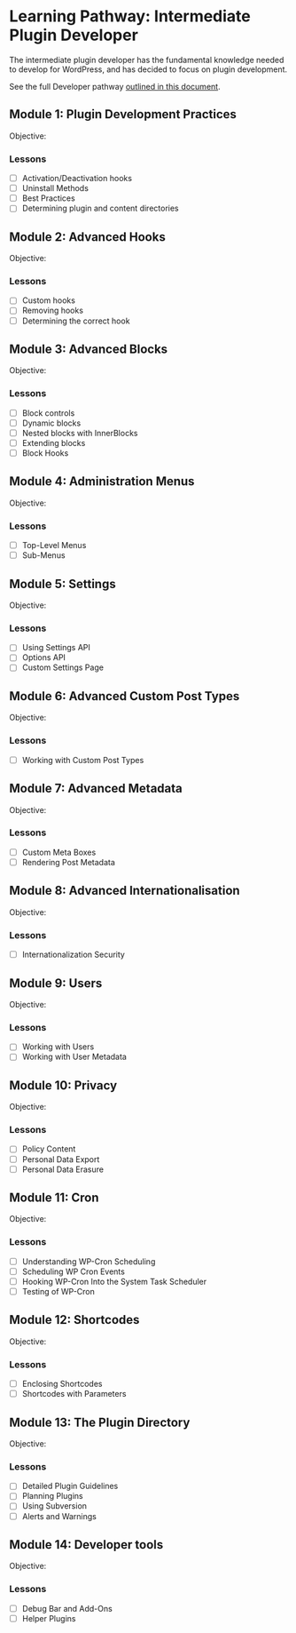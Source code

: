 # Learning Pathway: Intermediate Plugin Developer

The intermediate plugin developer has the fundamental knowledge needed to develop for WordPress, and has decided to focus on plugin development.

See the full Developer pathway [outlined in this document](https://docs.google.com/spreadsheets/d/1uOm1I62zZLoZGm1rMI2_Ihvul_Z8hwbCExFirr_zhjI/edit#gid=227009618).

## Module 1: Plugin Development Practices

Objective: 

### Lessons

- [ ] Activation/Deactivation hooks
- [ ] Uninstall Methods
- [ ] Best Practices
- [ ] Determining plugin and content directories

## Module 2: Advanced Hooks

Objective:

### Lessons

- [ ] Custom hooks
- [ ] Removing hooks
- [ ] Determining the correct hook

## Module 3: Advanced Blocks

Objective:

### Lessons

- [ ] Block controls
- [ ] Dynamic blocks
- [ ] Nested blocks with InnerBlocks
- [ ] Extending blocks
- [ ] Block Hooks

## Module 4: Administration Menus

Objective:

### Lessons

- [ ] Top-Level Menus
- [ ] Sub-Menus

## Module 5: Settings

Objective:

### Lessons

- [ ] Using Settings API
- [ ] Options API
- [ ] Custom Settings Page

## Module 6: Advanced Custom Post Types

Objective:

### Lessons

- [ ] Working with Custom Post Types

## Module 7: Advanced Metadata

Objective:

### Lessons

- [ ] Custom Meta Boxes
- [ ] Rendering Post Metadata

## Module 8: Advanced Internationalisation

Objective:

### Lessons

- [ ] Internationalization Security

## Module 9: Users

Objective:

### Lessons

- [ ] Working with Users
- [ ] Working with User Metadata

## Module 10: Privacy

Objective:

### Lessons

- [ ] Policy Content
- [ ] Personal Data Export
- [ ] Personal Data Erasure

## Module 11: Cron

Objective:

### Lessons

- [ ] Understanding WP-Cron Scheduling
- [ ] Scheduling WP Cron Events
- [ ] Hooking WP-Cron Into the System Task Scheduler
- [ ] Testing of WP-Cron

## Module 12: Shortcodes

Objective:

### Lessons

- [ ] Enclosing Shortcodes
- [ ] Shortcodes with Parameters

## Module 13: The Plugin Directory

Objective:

### Lessons

- [ ] Detailed Plugin Guidelines
- [ ] Planning Plugins
- [ ] Using Subversion
- [ ] Alerts and Warnings

## Module 14: Developer tools

Objective:

### Lessons

- [ ] Debug Bar and Add-Ons
- [ ] Helper Plugins

